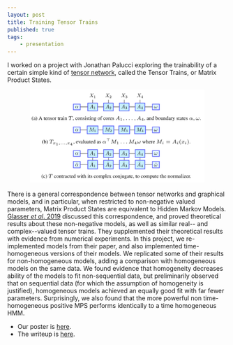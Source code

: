 ```yaml
---
layout: post
title: Training Tensor Trains
published: true 
tags:
    - presentation
---
```


I worked on a project with Jonathan Palucci exploring the trainability of a certain simple kind of [tensor network](https://tensornetwork.org/), called the Tensor Trains, or Matrix Product States.


<div style="text-align: center;"><img width="400" src="/assets/2020-12-22-training-tensor-trains-fig2.png"></div>


There is a general correspondence between tensor networks and graphical models, and in particular, when restricted to non-negative valued parameters, Matrix Product States are equivalent to Hidden Markov Models. [Glasser _et al_. 2019](https://arxiv.org/abs/1907.03741) discussed this correspondence, and proved theoretical results about these non-negative models, as well as similar real-- and complex--valued tensor trains.  They supplemented their theoretical results with evidence from numerical experiments.  In this project, we re-implemented models from their paper, and also implemented time-homogeneous versions of their models.
We replicated some of their results for non-homogeneous models, adding a comparison with homogeneous models on the same data.  We found evidence that homogeneity decreases ability of the models to fit non-sequential data, but preliminarily observed that on sequential data (for which the assumption of homogeneity is justified), homogeneous models achieved an equally good fit with far fewer parameters. Surprisingly, we also found that the more powerful non time-homogeneous positive MPS performs identically to a time homogeneous HMM.

- Our poster is [here](/assets/pdfs/2020.12.15.tensor-trains-poster.pdf).  
- The writeup is [here](/assets/pdfs/2020.12.22.tensor-trains-writeup.pdf).  

